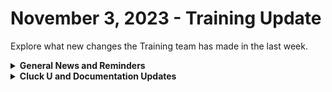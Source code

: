 # November 3, 2023 - Training Update

Explore what new changes the Training team has made in the last week.

<details>

<summary><strong>General News and Reminders</strong></summary>

* **ANNOUNCING:** [Broken link](broken-reference "mention")
  * Join in on this weekly webinar series happening [Mondays](https://calendly.com/cluck-u/fast-track-onboarding-session-1), [Wednesdays](https://calendly.com/cluck-u/fast-track-onboarding-session-2) & [Fridays](https://calendly.com/cluck-u/fast-track-onboarding-session-3) to expedite your Rewst onboarding experience.
* **Join us for our regularly scheduled Training:**
  * Mondays: Rewst 101 @ 12pm EST + Rewst 104 @ 1:15pm EST
  * Tuesdays: Rewst 102 @ 12pm EST + Rewst 105 @ 1:15pm EST
  * Wednesdays: Rewst 103 @ 12pm EST + Rewst 106 @ 1:15pm EST
  * Thursdays: Cluck U Office Hours @ 11am EST
* Join us in our new [Cluck-U Discord channel](https://discord.com/channels/936789089703845988/1121465945295167588) if you have any questions, comments, or concerns!

</details>

<details>

<summary><strong>Cluck U and Documentation Updates</strong></summary>

**Cluck University**

* [part-2-how-to-take-action-on-workflow-results.md](../../../cluck-university/micro-courses/extending-the-power-of-rewst-workflows/part-2-how-to-take-action-on-workflow-results.md "mention")The elective is now live! Look forward to many more to come!

**Documentation**

* [october-27th-2023-sophos-firmware-updates-csp-connectors-and-gdap-documentation-workflo.md](../../roc-open-mics/2023-roc-open-mics/october-27th-2023-sophos-firmware-updates-csp-connectors-and-gdap-documentation-workflo.md "mention")
* [api-specific-terminology.md](../../../faqs/glossary-of-terms/api-specific-terminology.md "mention") Page added
* [collecting-ctx-variables-dynamically-using-jinja.md](../../../documentation/jinja/use-cases-and-best-practices/collecting-ctx-variables-dynamically-using-jinja.md "mention") Page added
* **Updates and Fixes:**&#x20;
  * [Broken link](broken-reference "mention") has an added integration section
  * [configuring-your-workflow-tasks](../../../documentation/workflows/configuring-your-workflow-tasks/ "mention")has been updated with new security information

</details>
